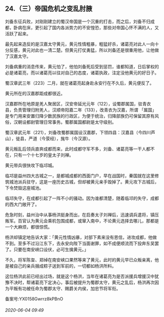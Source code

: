 ## 24.（三）帝国危机之变乱肘腋
刘备东征兵败，对刚刚建立的蜀汉帝国是一个沉重的打击，而之后，刘备不归成都，卧病在床，更引起了国内各派势力的不安惶恐，那些对帝国心怀不满的人，又活跃了起来。



最先起来造反的是汉嘉太守黄元，黄元性情粗暴，粗猛好杀，诸葛亮对此人一向十分反感，黄元对此也一清二楚。但黄元打仗勇猛，所以刘备还是很重用他，让他做了汉嘉太守。



刘备病重的消息传来，黄元怕了，他怕刘备死后受到惩罚，谁都知道，日后掌权的必是诸葛亮，而以诸葛亮以往对自己的态度，诸葛执政，注定没他黄元的好日子。



蜀汉章武三年（223）二月，就在诸葛亮起身赴永安行在不久后，黄元便反了。



黄元所在的汉嘉郡距成都很近。



汉嘉郡所在地原是羌人聚居区，汉安帝延光元年（122），设蜀郡属国，驻青衣县，负责管理归附羌人，汉顺帝阳嘉二年（133），改青衣为汉嘉，所谓 「属国」是专门用来安置归降少数民族的行政区，为便于统治，归降部族仍可保留其原有风俗，汉朝设都尉管理日常事务。蜀郡属国都尉是太守级别。



蜀汉章武元年（221），刘备改蜀郡属国设汉嘉郡，下领四县：汉嘉县（今四川芦山），徙县，严道（今荥经），旄牛（今汉源）。



黄元叛乱后领兵直奔成都而来，此时成都守军不多，刘备、诸葛亮等一干人都不在，只有一个十七岁的皇太子刘禅。



黄元带兵很快攻下临邛城。



临邛是益州四大古城之一，是都城成都的西面门户，早在战国时，秦国就在这里修筑城池派兵驻守，这是一座历史古城，但却被黄元亲手毁掉了。黄元攻下古城后，下令焚毁这座城池。



临邛失守，在成都引起了一阵不小的骚动。因为谁都清楚，随着临邛的失守，成都的西大门敞开了。



危急时刻，益州治中从事杨洪挺身而出，在启奏太子刘禅后，迅速调兵遣将，镇压叛军。百官认为黄元会乘机包围成都，或窜入南中，不论黄元选择去哪儿，那都是一个大麻烦，都很惊慌。



杨洪却镇定地告诉大家：「黄元性情凶暴，对部下素来没有恩信，进攻成都，他做不到。至多不过沿江东下，去永安向陛下当面谢罪，如不成便顺流而下投奔东吴罢了。只要在南安峡口设伏，必可生擒黄元。」



不久，将军陈曶、郑绰在南安峡口果然等来了黄元，此时的黄元早已众叛亲离，他是被自己的亲兵捆成粽子送到军前的，一切都如杨洪所料。



这位杨洪此前已经出过场，就是这个杨洪，当年在诸葛亮为是否派援兵增援汉中犹豫不决时，帮诸葛亮下定决心，事后被提升为蜀郡太守，黄元之乱后，杨洪再次因为平叛有功被任命为蜀郡太守、赐爵关内侯，加忠节将军衔。



备案号:YX0158Gwrrz8kPBnO


###### 2020-06-04 09:49
